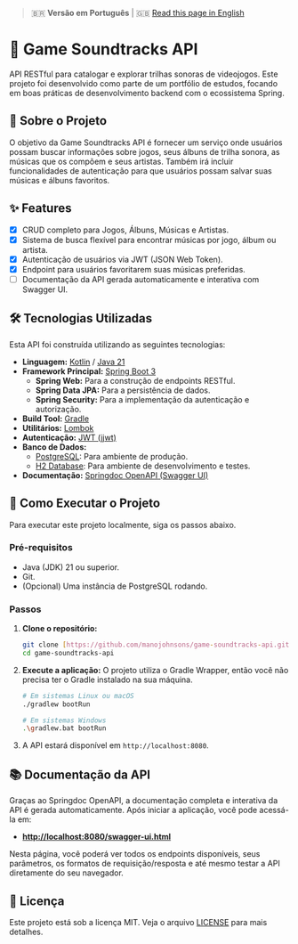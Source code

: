 > 🇧🇷 **Versão em Português** | 🇬🇧 [Read this page in English](README-en.md)

# 🎵 Game Soundtracks API

API RESTful para catalogar e explorar trilhas sonoras de videojogos. Este projeto foi desenvolvido como parte de um portfólio de estudos, focando em boas práticas de desenvolvimento backend com o ecossistema Spring.

## 📖 Sobre o Projeto

O objetivo da Game Soundtracks API é fornecer um serviço onde usuários possam buscar informações sobre jogos, seus álbuns de trilha sonora, as músicas que os compõem e seus artistas. Também irá incluir funcionalidades de autenticação para que usuários possam salvar suas músicas e álbuns favoritos.

## ✨ Features

- [x] CRUD completo para Jogos, Álbuns, Músicas e Artistas.
- [x] Sistema de busca flexível para encontrar músicas por jogo, álbum ou artista.
- [x] Autenticação de usuários via JWT (JSON Web Token).
- [x] Endpoint para usuários favoritarem suas músicas preferidas.
- [ ] Documentação da API gerada automaticamente e interativa com Swagger UI.

## 🛠️ Tecnologias Utilizadas

Esta API foi construída utilizando as seguintes tecnologias:

- **Linguagem:** [Kotlin](https://kotlinlang.org/) / [Java 21](https://www.oracle.com/java/)
- **Framework Principal:** [Spring Boot 3](https://spring.io/projects/spring-boot)
  - **Spring Web:** Para a construção de endpoints RESTful.
  - **Spring Data JPA:** Para a persistência de dados.
  - **Spring Security:** Para a implementação da autenticação e autorização.
- **Build Tool:** [Gradle](https://gradle.org/)
- **Utilitários:** [Lombok](https://projectlombok.org/)
- **Autenticação:** [JWT (jjwt)](https://github.com/jwtk/jjwt)
- **Banco de Dados:**
  - [PostgreSQL](https://www.postgresql.org/): Para ambiente de produção.
  - [H2 Database](https://www.h2database.com/): Para ambiente de desenvolvimento e testes.
- **Documentação:** [Springdoc OpenAPI (Swagger UI)](https://springdoc.org/)

## 🚀 Como Executar o Projeto

Para executar este projeto localmente, siga os passos abaixo.

### Pré-requisitos

- Java (JDK) 21 ou superior.
- Git.
- (Opcional) Uma instância de PostgreSQL rodando.

### Passos

1. **Clone o repositório:**

    ```bash
    git clone [https://github.com/manojohnsons/game-soundtracks-api.git](https://github.com/manojohnsons/game-soundtracks-api.git)
    cd game-soundtracks-api
    ```

2. **Execute a aplicação:**
    O projeto utiliza o Gradle Wrapper, então você não precisa ter o Gradle instalado na sua máquina.

    ```bash
    # Em sistemas Linux ou macOS
    ./gradlew bootRun

    # Em sistemas Windows
    .\gradlew.bat bootRun
    ```

3. A API estará disponível em `http://localhost:8080`.

## 📚 Documentação da API

Graças ao Springdoc OpenAPI, a documentação completa e interativa da API é gerada automaticamente. Após iniciar a aplicação, você pode acessá-la em:

- **[http://localhost:8080/swagger-ui.html](http://localhost:8080/swagger-ui.html)**

Nesta página, você poderá ver todos os endpoints disponíveis, seus parâmetros, os formatos de requisição/resposta e até mesmo testar a API diretamente do seu navegador.

## 📝 Licença

Este projeto está sob a licença MIT. Veja o arquivo [LICENSE](LICENSE) para mais detalhes.
